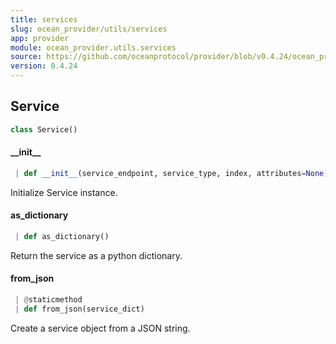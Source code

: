 ```yaml
---
title: services
slug: ocean_provider/utils/services
app: provider
module: ocean_provider.utils.services
source: https://github.com/oceanprotocol/provider/blob/v0.4.24/ocean_provider/utils/services.py
version: 0.4.24
---
```

## Service

```python
class Service()
```

#### \_\_init\_\_

```python
 | def __init__(service_endpoint, service_type, index, attributes=None) -> None
```

Initialize Service instance.

#### as\_dictionary

```python
 | def as_dictionary()
```

Return the service as a python dictionary.

#### from\_json

```python
 | @staticmethod
 | def from_json(service_dict)
```

Create a service object from a JSON string.

